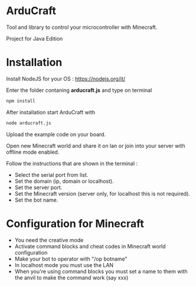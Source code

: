 # ArduCraft

Tool and library to control your microcontroller with Minecraft.

Project for Java Edition

# Installation

Install NodeJS for your OS : https://nodejs.org/it/

Enter the folder contaning **arducraft.js** and type on terminal

```bash
npm install
```
After installation start ArduCraft with 

```bash
node arducraft.js
```

Upload the example code on your board.

Open new Minecraft world and share it on lan or join into your server with offline mode enabled.

Follow the instructions that are shown in the terminal :

* Select the serial port from list.
* Set the domain (ip, domain or localhost).
* Set the server port.
* Set the Minecraft version (server only, for localhost this is not required).
* Set the bot name.

# Configuration for Minecraft 

* You need the creative mode
* Activate command blocks and cheat codes in Minecraft world configuration
* Make your bot to operator with "/op botname"
* In localhost mode you must use the LAN
* When you're using command blocks you must set a name to them with the anvil to make the command work (say xxx)
